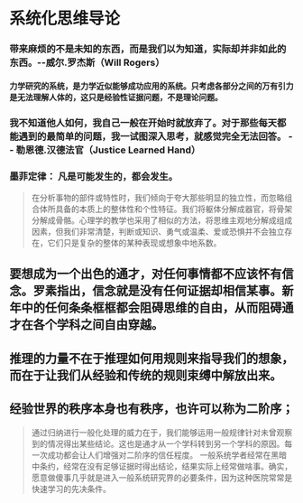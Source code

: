 # 系统化思维导论
### 带来麻烦的不是未知的东西，而是我们以为知道，实际却并非如此的东西。--威尔.罗杰斯（Will Rogers）
#### 力学研究的系统，是力学近似能够成功应用的系统。只考虑各部分之间的万有引力是无法理解人体的，这只是经验性证据问题，不是理论问题。
### 我不知道他人如何，我自己一般在开始时就放弃了。对于那些每天都能遇到的最简单的问题，我一试图深入思考，就感觉完全无法回答。 -- 勒恩德.汉德法官（Justice Learned Hand）
### 墨菲定律： 凡是可能发生的，都会发生。
> 在分析事物的部件或特性时，我们倾向于夸大那些明显的独立性，而忽略组合体所具备的本质上的整体性和个性特征。我们将躯体分解成器官，将骨架分解成骨骼。心理学的教学也采用了相似的方法，将思维主观地分解成组成因素，但我们非常清楚，判断或知识、勇气或温柔、爱或恐惧并不会独立存在，它们只是复杂的整体的某种表现或想象中地系数。

## 要想成为一个出色的通才，对任何事情都不应该怀有信念。罗素指出，信念就是没有任何证据却相信某事。新年中的任何条条框框都会阻碍思维的自由，从而阻碍通才在各个学科之间自由穿越。
## 推理的力量不在于推理如何用规则来指导我们的想象，而在于让我们从经验和传统的规则束缚中解放出来。
## 经验世界的秩序本身也有秩序，也许可以称为二阶序；
> 通过归纳进行一般化处理的威力在于，我们能够运用一般规律针对未曾观察到的情况得出某些结论。这也是通才从一个学科转到另一个学科的原因。每一次成功都会让人们增强对二阶序的信任程度。
> 一般系统学者经常在黑暗中条约，经常在没有足够证据时得出结论，结果实际上经常做啥事。确实，愿意做傻事几乎就是进入一般系统研究界的必要条件，因为这种医院常常是快速学习的先决条件。
> 

